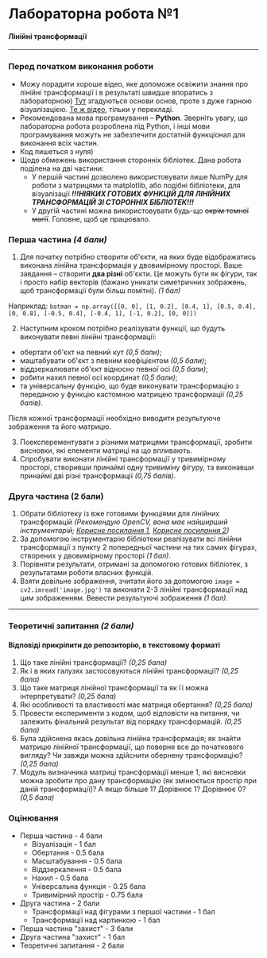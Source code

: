 # Лабораторна робота №1
#### Лінійні трансформації
---
### Перед початком виконання роботи
- Можу порадити хороше відео, яке допоможе освіжити знання про лінійні трансформації і в результаті швидше впоратись з лабораторною) [Тут](https://www.youtube.com/watch?v=kYB8IZa5AuE&ab_channel=3Blue1Brown) згадуються основи основ, проте з дуже гарною візуалізацією. [Те ж відео](https://www.youtube.com/watch?v=fuBsMED8GOw&ab_channel=3Blue1BrownUA),  тільки у перекладі.
- Рекомендована мова програмування – **Python**. Зверніть увагу, що лабораторна робота розроблена під Python, і інші мови програмування можуть не забезпечити достатній функціонал для виконання всіх частин.
- Код пишеться з нуля)
- Щодо обмежень використання сторонніх бібліотек. Дана робота поділена на дві частини:
  - У першій частині дозволено використовувати лише NumPy для роботи з матрицями та matplotlib, або подібні бібліотеки, для візуалізації ***!!!НІЯКИХ ГОТОВИХ ФУНКЦІЙ ДЛЯ ЛІНІЙНИХ ТРАНСФОРМАЦІЙ ЗІ СТОРОННІХ БІБЛІОТЕК!!!***
  - У другій частині можна використовувати будь-що ~~окрім темної магії~~. Головне, щоб це працювало.
 
### Перша частина *(4 бали)*
1. Для початку потрібно створити об'єкти, на яких буде відображатись виконана лінійна трансформація у двовимірному просторі. Ваше завдання – створити **два різні** об'єкти. Це можуть бути як фігури, так і просто набір векторів (бажано уникати симетричних зображень, щоб трансформації були більш помітні). *(1 бал)*

Наприклад:
    ```
    batman = np.array([[0, 0], [1, 0.2], [0.4, 1], [0.5, 0.4], [0, 0.8], [-0.5, 0.4], [-0.4, 1], [-1, 0.2], [0, 0]])
    ```

2. Наступним кроком потрібно реалізувати функції, що будуть виконувати певні лінійні трансформації:
- обертати об'єкт на певний кут *(0,5 бали)*;
- маштабувати об'єкт з певним коефіцієнтом *(0,5 бали)*;
- віддзеркалювати об'єкт відносно певної осі *(0,5 бали)*;
- робити нахил певної осі координат *(0,5 бали)*;
- та універсальну функцію, що буде виконувати трансформацію з переданою у функцію кастомною матрицею трансформації *(0,25 балів)*.

Після кожної трансформації необхідно виводити результуюче зображення та його матрицю.

3. Поексперементувати з різними матрицями трансформації, зробити висновки, які елементи матриці на що впливають.
4. Спробувати виконати лінійні трансформації у тривимірному просторі, створивши принаймі одну тривиміну фігуру, та виконавши принаймі дві різні трансформації *(0,75 балів)*.

### Друга частина (2 бали)
1. Обрати бібліотеку із вже готовими функціями для лінійних трансформацій *(Рекомендую OpenCV, вона має найширший інструментарій; [Корисне посилання 1](https://docs.opencv.org/4.x/da/d6e/tutorial_py_geometric_transformations.html), [Корисне посилання 2](https://medium.com/@conghung43/image-projective-transformation-with-opencv-python-f0028aaf2b6d))*
2. За допомогою інструментарію бібліотеки реалізувати всі лінійни трансформації з пункту 2 попередньої частини на тих самих фігурах, створених у двовимірному просторі *(1 бал)*.
3. Порівняти результати, отримані за допомогою готових бібліотек, з результатами роботи власних функцій.
4. Взяти довільне зображення, зчитати його за допомогою ``image = cv2.imread('image.jpg')`` та виконати 2-3 лінійні трансформації над цим зображенням. Вевести результуючі зображення *(1 бал)*.

---
### Теоретичні запитання *(2 бали)*
#### Відповіді прикріпити до репозиторію, в текстовому форматі 
1. Що таке лінійні трансформації? *(0,25 бала)*
2. Як і в яких галузях застосовуються лінійні трансформації? *(0,25 бала)*
3. Що таке матриця лінійної трансформації та як її можна інтерпретувати? *(0,25 бала)*
4. Які особливості та властивості має матриця обертання? *(0,25 бала)*
5. Провести експерименти з кодом, щоб відповісти на питання, чи залежить фінальний результат від порядку трансформацій. *(0,25 бала)*
6. Була здійснена якась довільна лінійна трансформація; як знайти матрицю лінійної трансформації, що поверне все до початкового вигляду? Чи завжди можна здійснити обернену трансформацію? *(0,25 бала)*
7. Модуль визначника матриці трансформації менше 1, які висновки можна зробити про дану трансформацію (як змінюється простір при даній трансформації)? А якщо більше 1? Дорівнює 1? Дорівнює 0? *(0,5 бала)*

### Оцінювання
  - Перша частина - 4 бали
    - Візуалізація - 1 бал
    - Обертання - 0.5 бала
    - Масштабування - 0.5 бала
    - Віддзеркалення - 0.5 бала
    - Нахил - 0.5 бала
    - Універсальна функція - 0.25 бала
    - Тривимірний простір - 0.75 бала
  - Друга частина - 2 бали
    - Трансформації над фігурами з першої частини - 1 бал
    - Трансформації над картинкою - 1 бал
  - Перша частина "захист" - 3 бали
  - Друга частина "захист" - 1 бал
  - Теоретичні запитання - 2 бали

